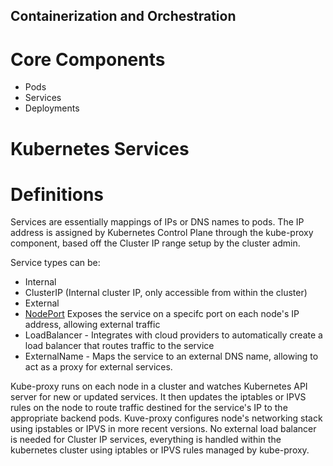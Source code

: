 ## Containerization and Orchestration

# Core Components
 - Pods
 - Services
 - Deployments

# Kubernetes Services
# Definitions 
Services are essentially mappings of IPs or DNS names to pods. The IP address is assigned by Kubernetes Control Plane through the kube-proxy component, based off the Cluster IP range setup by the cluster admin. 

Service types can be:
- Internal
 - ClusterIP (Internal cluster IP, only accessible from within the cluster)
- External 
 - [NodePort](./kubedefinitions/NodePort) Exposes the service on a specifc port on each node's IP address, allowing external traffic
 - LoadBalancer - Integrates with cloud providers to automatically create a load balancer that routes traffic to the service
 - ExternalName - Maps the service to an external DNS name, allowing to act as a proxy for external services.

Kube-proxy runs on each node in a cluster and watches Kubernetes API server for new or updated services. It then updates the iptables or IPVS rules on the node to route traffic destined for the service's IP to the appropriate backend pods. 
Kuve-proxy configures node's networking stack using ipstables or IPVS in more recent versions. No external load balancer is needed for Cluster IP services, everything is handled within the kubernetes cluster using iptables or IPVS rules managed by kube-proxy.



